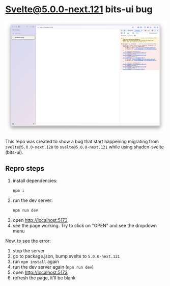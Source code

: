# Svelte@5.0.0-next.121 bits-ui bug

![error](./assets/CleanShot%202024-05-03%20at%2017.26.26.png)

This repo was created to show a bug that start happening migrating from `svelte@5.0.0-next.120` to `svelte@5.0.0-next.121` while using shadcn-svelte (bits-ui).

## Repro steps

1. install dependencies:
   ```bash
   npm i
   ```
1. run the dev server:
   ```bash
   npm run dev
   ```
1. open [http://localhost:5173](http://localhost:5173)
1. see the page working. Try to click on "OPEN" and see the dropdown menu

Now, to see the error:

1. stop the server
1. go to package.json, bump svelte to `5.0.0-next.121`
1. run `npm install` again
1. run the dev server again (`npm run dev`)
1. open [http://localhost:5173](http://localhost:5173)
1. refresh the page, it'll be blank
